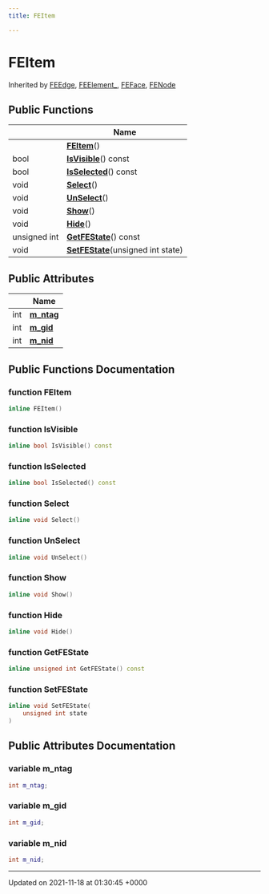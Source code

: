 ```yaml
---
title: FEItem

---
```


# FEItem





Inherited by [FEEdge](../Classes/classFEEdge.md), [FEElement_](../Classes/classFEElement__.md), [FEFace](../Classes/classFEFace.md), [FENode](../Classes/classFENode.md)

## Public Functions

|                | Name           |
| -------------- | -------------- |
| | **[FEItem](../Classes/classFEItem.md#function-feitem)**() |
| bool | **[IsVisible](../Classes/classFEItem.md#function-isvisible)**() const |
| bool | **[IsSelected](../Classes/classFEItem.md#function-isselected)**() const |
| void | **[Select](../Classes/classFEItem.md#function-select)**() |
| void | **[UnSelect](../Classes/classFEItem.md#function-unselect)**() |
| void | **[Show](../Classes/classFEItem.md#function-show)**() |
| void | **[Hide](../Classes/classFEItem.md#function-hide)**() |
| unsigned int | **[GetFEState](../Classes/classFEItem.md#function-getfestate)**() const |
| void | **[SetFEState](../Classes/classFEItem.md#function-setfestate)**(unsigned int state) |

## Public Attributes

|                | Name           |
| -------------- | -------------- |
| int | **[m_ntag](../Classes/classFEItem.md#variable-m-ntag)**  |
| int | **[m_gid](../Classes/classFEItem.md#variable-m-gid)**  |
| int | **[m_nid](../Classes/classFEItem.md#variable-m-nid)**  |

## Public Functions Documentation

### function FEItem

```cpp
inline FEItem()
```


### function IsVisible

```cpp
inline bool IsVisible() const
```


### function IsSelected

```cpp
inline bool IsSelected() const
```


### function Select

```cpp
inline void Select()
```


### function UnSelect

```cpp
inline void UnSelect()
```


### function Show

```cpp
inline void Show()
```


### function Hide

```cpp
inline void Hide()
```


### function GetFEState

```cpp
inline unsigned int GetFEState() const
```


### function SetFEState

```cpp
inline void SetFEState(
    unsigned int state
)
```


## Public Attributes Documentation

### variable m_ntag

```cpp
int m_ntag;
```


### variable m_gid

```cpp
int m_gid;
```


### variable m_nid

```cpp
int m_nid;
```


-------------------------------

Updated on 2021-11-18 at 01:30:45 +0000